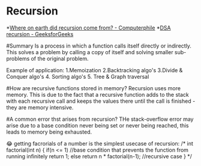 # Recursion

*[Where on earth did recursion come from? - Computerphile](https://www.youtube.com/watch?v=Mv9NEXX1VHc)
*[DSA recursion - GeeksforGeeks](https://www.geeksforgeeks.org/introduction-to-recursion-data-structure-and-algorithm-tutorials/)

#Summary
Is a process in which a function calls itself directly or indirectly. This solves a problem by calling a copy of itself and solving smaller sub-problems of the original problem.

Example of application:
1.Memoization
2.Backtracking algo's
3.Divide & Conquer algo's
4. Sorting algo's
5. Tree & Graph traversal

#How are recursive functions stored in memory?
Recursion uses more memory. This is due to the fact that a recursive function adds to the stack with each recursive call and keeps the values there until the call is finished - they are memory intensive.

#A common error thst arises from recursion?
THe stack-overflow error may arise due to a base condition never being set or never being reached, this leads to memory being exhausted.



😂 getting facrorials of a number is the simplest usecase of recursion:
/*
int factorial(int n)
{
  if(n <= 1) //base condition that prevents the function from running infinitely 
    return 1;
  else
    return n * factorial(n-1); //recursive case
 }
 */
